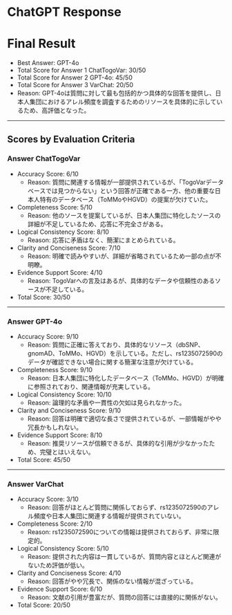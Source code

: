 # ChatGPT Response

# Final Result

- Best Answer: GPT-4o
- Total Score for Answer 1 ChatTogoVar: 30/50
- Total Score for Answer 2 GPT-4o: 45/50
- Total Score for Answer 3 VarChat: 20/50
- Reason: GPT-4oは質問に対して最も包括的かつ具体的な回答を提供し、日本人集団におけるアレル頻度を調査するためのリソースを具体的に示しているため、高評価となった。

---

## Scores by Evaluation Criteria

### Answer ChatTogoVar
- Accuracy Score: 6/10
  - Reason: 質問に関連する情報が一部提供されているが、「TogoVarデータベースでは見つからない」という回答が正確である一方、他の重要な日本人特有のデータベース（ToMMoやHGVD）の提案が欠けていた。
- Completeness Score: 5/10
  - Reason: 他のソースを提案しているが、日本人集団に特化したソースの詳細が不足しているため、応答に不完全さがある。
- Logical Consistency Score: 8/10
  - Reason: 応答に矛盾はなく、簡潔にまとめられている。
- Clarity and Conciseness Score: 7/10
  - Reason: 明確で読みやすいが、詳細が省略されているため一部の点が不明瞭。
- Evidence Support Score: 4/10
  - Reason: TogoVarへの言及はあるが、具体的なデータや信頼性のあるソースが不足している。
- Total Score: 30/50

---

### Answer GPT-4o
- Accuracy Score: 9/10
  - Reason: 質問に正確に答えており、具体的なリソース（dbSNP、gnomAD、ToMMo、HGVD）を示している。ただし、rs1235072590のデータが確認できない場合に関する簡潔な注意が欠けている。
- Completeness Score: 9/10
  - Reason: 日本人集団に特化したデータベース（ToMMo、HGVD）が明確に参照されており、関連情報が充実している。
- Logical Consistency Score: 10/10
  - Reason: 論理的な矛盾や一貫性の欠如は見られなかった。
- Clarity and Conciseness Score: 9/10
  - Reason: 回答は明確で適切な長さで提供されているが、一部情報がやや冗長かもしれない。
- Evidence Support Score: 8/10
  - Reason: 推奨リソースが信頼できるが、具体的な引用が少なかったため、完璧とはいえない。
- Total Score: 45/50

---

### Answer VarChat
- Accuracy Score: 3/10
  - Reason: 回答がほとんど質問に関係しておらず、rs1235072590のアレル頻度や日本人集団に関連する情報が提供されていない。
- Completeness Score: 2/10
  - Reason: rs1235072590についての情報は提供されておらず、非常に限定的。
- Logical Consistency Score: 5/10
  - Reason: 提供された内容は一貫しているが、質問内容とほとんど関連がないため評価が低い。
- Clarity and Conciseness Score: 4/10
  - Reason: 回答がやや冗長で、関係のない情報が混ざっている。
- Evidence Support Score: 6/10
  - Reason: 文献の引用が豊富だが、質問の回答には直接的に関係がない。
- Total Score: 20/50